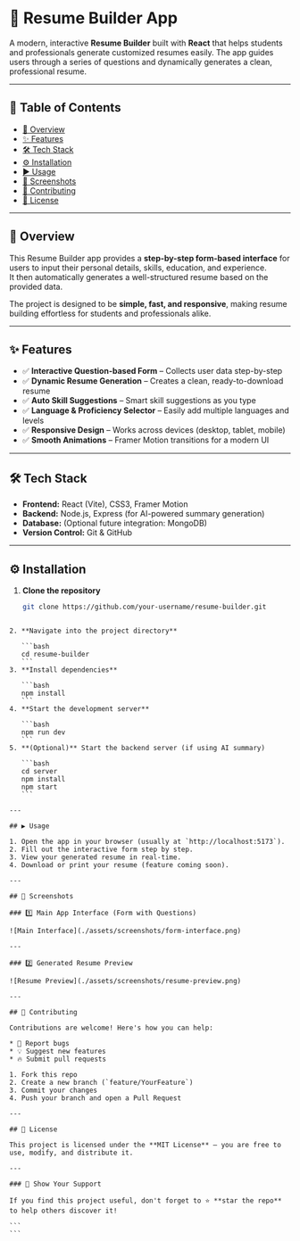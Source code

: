 
# 📝 Resume Builder App

A modern, interactive **Resume Builder** built with **React** that helps students and professionals generate customized resumes easily. The app guides users through a series of questions and dynamically generates a clean, professional resume.

---

## 📑 Table of Contents

- [🚀 Overview](#-overview)
- [✨ Features](#-features)
- [🛠️ Tech Stack](#%EF%B8%8F-tech-stack)
- [⚙️ Installation](#%EF%B8%8F-installation)
- [▶️ Usage](#%EF%B8%8F-usage)
- [📸 Screenshots](#-screenshots)
- [🤝 Contributing](#-contributing)
- [📜 License](#-license)

---

## 🚀 Overview

This Resume Builder app provides a **step-by-step form-based interface** for users to input their personal details, skills, education, and experience.  
It then automatically generates a well-structured resume based on the provided data.

The project is designed to be **simple, fast, and responsive**, making resume building effortless for students and professionals alike.

---

## ✨ Features

- ✅ **Interactive Question-based Form** – Collects user data step-by-step  
- ✅ **Dynamic Resume Generation** – Creates a clean, ready-to-download resume  
- ✅ **Auto Skill Suggestions** – Smart skill suggestions as you type  
- ✅ **Language & Proficiency Selector** – Easily add multiple languages and levels  
- ✅ **Responsive Design** – Works across devices (desktop, tablet, mobile)  
- ✅ **Smooth Animations** – Framer Motion transitions for a modern UI

---

## 🛠️ Tech Stack

- **Frontend:** React (Vite), CSS3, Framer Motion  
- **Backend:** Node.js, Express (for AI-powered summary generation)  
- **Database:** (Optional future integration: MongoDB)  
- **Version Control:** Git & GitHub

---

## ⚙️ Installation

1. **Clone the repository**
   ```bash
   git clone https://github.com/your-username/resume-builder.git
````

2. **Navigate into the project directory**

   ```bash
   cd resume-builder
   ```
3. **Install dependencies**

   ```bash
   npm install
   ```
4. **Start the development server**

   ```bash
   npm run dev
   ```
5. **(Optional)** Start the backend server (if using AI summary)

   ```bash
   cd server
   npm install
   npm start
   ```

---

## ▶️ Usage

1. Open the app in your browser (usually at `http://localhost:5173`).
2. Fill out the interactive form step by step.
3. View your generated resume in real-time.
4. Download or print your resume (feature coming soon).

---

## 📸 Screenshots

### 1️⃣ Main App Interface (Form with Questions)

![Main Interface](./assets/screenshots/form-interface.png)

---

### 2️⃣ Generated Resume Preview

![Resume Preview](./assets/screenshots/resume-preview.png)

---

## 🤝 Contributing

Contributions are welcome! Here's how you can help:

* 🐛 Report bugs
* 💡 Suggest new features
* 🔥 Submit pull requests

1. Fork this repo
2. Create a new branch (`feature/YourFeature`)
3. Commit your changes
4. Push your branch and open a Pull Request

---

## 📜 License

This project is licensed under the **MIT License** – you are free to use, modify, and distribute it.

---

### 🌟 Show Your Support

If you find this project useful, don't forget to ⭐ **star the repo** to help others discover it!

```
```
